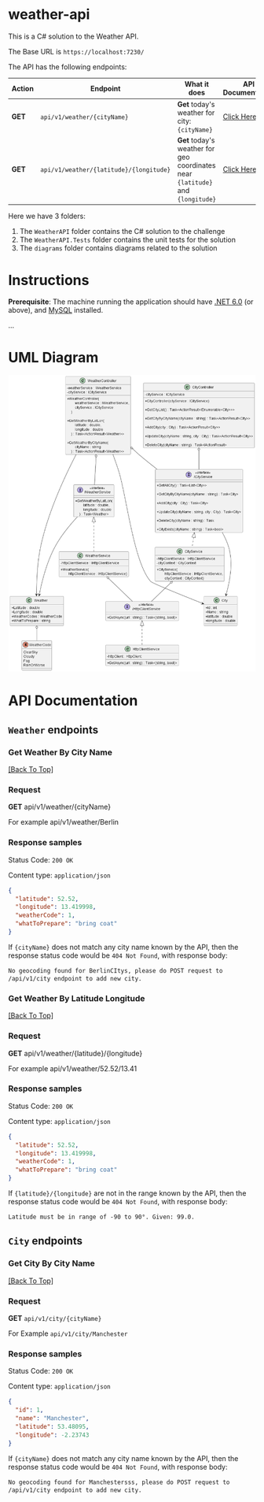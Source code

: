 # weather-api

This is a C# solution to the Weather API.

The Base URL is `https://localhost:7230/`

The API has the following endpoints:

| Action  | Endpoint                                | What it does                                                                    | API Documentation |
| ------- | --------------------------------------- | ------------------------------------------------------------------------------- | ----------------- |
| **GET** | `api/v1/weather/{cityName}`             | **Get** today's weather for city: `{cityName}`                                  | [Click Here](#)   |
| **GET** | `api/v1/weather/{latitude}/{longitude}` | **Get** today's weather for geo coordinates near `{latitude}` and `{longitude}` | [Click Here](#)   |

Here we have 3 folders:

1. The `WeatherAPI` folder contains the C# solution to the challenge
2. The `WeatherAPI.Tests` folder contains the unit tests for the solution
3. The `diagrams` folder contains diagrams related to the solution

# Instructions

**Prerequisite**: The machine running the application should have [.NET 6.0](https://dotnet.microsoft.com/en-us/download/dotnet/6.0) (or above), and [MySQL](https://www.mysql.com/) installed.

...

# UML Diagram

![UML Diagram](diagrams/UML/WeatherAPI.png)

# API Documentation

## `Weather` endpoints

### Get Weather By City Name

[[Back To Top]](#weather-api)

### Request

**GET** api/v1/weather/{cityName}

For example api/v1/weather/Berlin

### Response samples

Status Code: `200 OK`

Content type: `application/json`

```json
{
  "latitude": 52.52,
  "longitude": 13.419998,
  "weatherCode": 1,
  "whatToPrepare": "bring coat"
}
```

If `{cityName}` does not match any city name known by the API, then the response status code would be `404 Not Found`, with response body:

```
No geocoding found for BerlinCItys, please do POST request to /api/v1/city endpoint to add new city.
```
### Get Weather By Latitude Longitude

[[Back To Top]](#weather-api)

### Request

**GET** api/v1/weather/{latitude}/{longitude}

For example api/v1/weather/52.52/13.41

### Response samples

Status Code: `200 OK`

Content type: `application/json`

```json
{
  "latitude": 52.52,
  "longitude": 13.419998,
  "weatherCode": 1,
  "whatToPrepare": "bring coat"
}
```

If `{latitude}/{longitude}` are not in the range known by the API, then the response status code would be `404 Not Found`, with response body:

```
Latitude must be in range of -90 to 90°. Given: 99.0.

```

## `City` endpoints

### Get City By City Name

[[Back To Top]](#weather-api)

### Request

**GET** `api/v1/city/{cityName}`

For Example `api/v1/city/Manchester`

### Response samples

Status Code: `200 OK`

Content type: `application/json`

```json
{
  "id": 1,
  "name": "Manchester",
  "latitude": 53.48095,
  "longitude": -2.23743
}
```

If `{cityName}` does not match any city name known by the API, then the response status code would be `404 Not Found`, with response body:

```
No geocoding found for Manchestersss, please do POST request to /api/v1/city endpoint to add new city.
```
